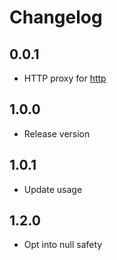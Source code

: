 # Changelog

## 0.0.1

* HTTP proxy for [http](https://pub.dev/packages/http)

## 1.0.0

* Release version

## 1.0.1

* Update usage

## 1.2.0

* Opt into null safety